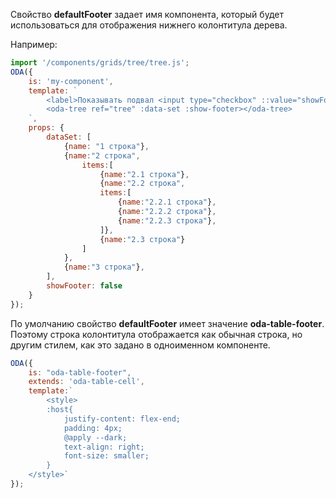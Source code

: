 Свойство **defaultFooter** задает имя компонента, который будет использоваться для отображения нижнего колонтитула дерева.

Например:

```javascript _run_line_edit_loadoda_[my-component.js]_h=220_
import '/components/grids/tree/tree.js';
ODA({
    is: 'my-component',
    template: `
        <label>Показывать подвал <input type="checkbox" ::value="showFooter" ></label>
        <oda-tree ref="tree" :data-set :show-footer></oda-tree>
    `,
    props: {
        dataSet: [
            {name: "1 строка"},
            {name:"2 строка",
                items:[
                    {name:"2.1 строка"},
                    {name:"2.2 строка",
                    items:[
                        {name:"2.2.1 строка"},
                        {name:"2.2.2 строка"},
                        {name:"2.2.3 строка"},
                    ]},
                    {name:"2.3 строка"}
                ]
            },
            {name:"3 строка"},
        ],
        showFooter: false
    }
});
```

По умолчанию свойство **defaultFooter** имеет значение **oda-table-footer**. Поэтому строка колонтитула отображается как обычная строка, но другим стилем, как это задано в одноименном компоненте.

``` javascript
ODA({
    is: "oda-table-footer",
    extends: 'oda-table-cell',
    template:`
        <style>
        :host{
            justify-content: flex-end;
            padding: 4px;
            @apply --dark;
            text-align: right;
            font-size: smaller;
        }
    </style>`
});
```
